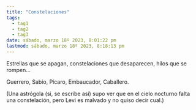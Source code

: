```yaml
---
title: "Constelaciones"
tags:
  - tag1
  - tag2
  - tag3
date: sábado, marzo 18º 2023, 8:01:22 pm
lastmod: sábado, marzo 18º 2023, 8:18:13 pm
---
```


Estrellas que se apagan, constelaciones que desaparecen, hilos que se rompen…

Guerrero, Sabio, Pícaro, Embaucador, Caballero.

(Una astrógola (si, se escribe así) supo ver que en el cielo nocturno falta una constelación, pero Levi es malvado y no quiso decir cual.)